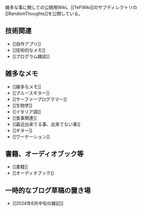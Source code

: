 雑多な事に関しての公開用Wiki。[[TeFWiki]]のサブディレクトリの[[RandomThoughts]]を公開している。

## 技術関連

- [[自作アプリ]]
- [[技術的なメモ]]
- [[プログラム雑談]]

## 雑多なメモ

- [[雑多なメモ]]
- [[ブルースギター]]
- [[サーファープログラマー]]
- [[生物学]]
- [[イタリア語]]
- [[食事関連]]
- [[最近出来てる事、出来てない事]]
- [[ギター]]
- [[ワーケーション]]

## 書籍、オーディオブック等

- [[書籍]]
- [[オーディオブック]]

## 一時的なブログ草稿の置き場

- [[2024年6月中旬の雑記]]